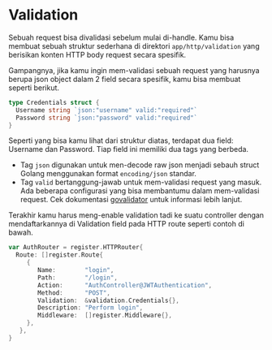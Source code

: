 # Validation
Sebuah request bisa divalidasi sebelum mulai di-handle. Kamu bisa membuat sebuah struktur sederhana di direktori `app/http/validation` yang berisikan konten HTTP body request secara spesifik.

Gampangnya, jika kamu ingin mem-validasi sebuah request yang harusnya berupa json object dalam 2 field secara spesifik, kamu bisa membuat seperti berikut.

```go title="Contoh validation structure"
type Credentials struct {
  Username string `json:"username" valid:"required"`
  Password string `json:"password" valid:"required"`
}
```

Seperti yang bisa kamu lihat dari struktur diatas, terdapat dua field: Username dan Password. Tiap field ini memiliki dua tags yang berbeda.

* Tag `json` digunakan untuk men-decode raw json menjadi sebauh struct Golang menggunakan format `encoding/json` standar.
* Tag `valid` bertanggung-jawab untuk mem-validasi request yang masuk. Ada beberapa configurasi yang bisa membantumu dalam mem-validasi request. Cek dokumentasi [govalidator](https://github.com/asaskevich/govalidator) untuk informasi lebih lanjut.

Terakhir kamu harus meng-enable validation tadi ke suatu controller dengan mendaftarkannya di Validation field pada HTTP route seperti contoh di bawah.

```go title="instansiasi Validation pada HTTPRouter"
var AuthRouter = register.HTTPRouter{
  Route: []register.Route{
     {
        Name:        "login",
        Path:        "/login",
        Action:      "AuthController@JWTAuthentication",
        Method:      "POST",
        Validation:  &validation.Credentials{},
        Description: "Perform login",
        Middleware:  []register.Middleware{},
     },
   },
}
```

